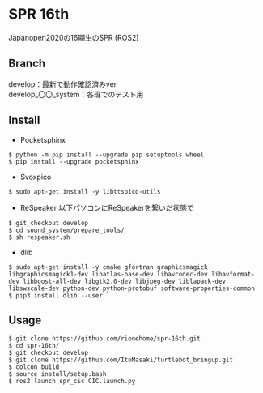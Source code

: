 SPR 16th
====

Japanopen2020の16期生のSPR (ROS2)

## Branch

develop：最新で動作確認済みver  
develop_〇〇_system：各班でのテスト用

## Install

- Pocketsphinx
```
$ python -m pip install --upgrade pip setuptools wheel
$ pip install --upgrade pocketsphinx
```
- Svoxpico
```
$ sudo apt-get install -y libttspico-utils
```
- ReSpeaker
以下パソコンにReSpeakerを繋いだ状態で
```
$ git checkout develop 
$ cd sound_system/prepare_tools/
$ sh respeaker.sh
```
- dlib
```
$ sudo apt-get install -y cmake gfortran graphicsmagick libgraphicsmagick1-dev libatlas-base-dev libavcodec-dev libavformat-dev libboost-all-dev libgtk2.0-dev libjpeg-dev liblapack-dev libswscale-dev python-dev python-protobuf software-properties-common
$ pip3 install dlib --user
```

## Usage

```
$ git clone https://github.com/rionehome/spr-16th.git  
$ cd spr-16th/  
$ git checkout develop  
$ git clone https://github.com/ItoMasaki/turtlebot_bringup.git  
$ colcon build  
$ source install/setup.bash  
$ ros2 launch spr_cic CIC.launch.py  
```
